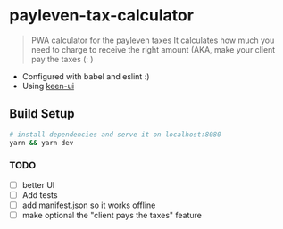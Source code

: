 # payleven-tax-calculator

> PWA calculator for the payleven taxes
It calculates how much you need to charge to receive the right amount (AKA, make your client pay the taxes (: )

- Configured with babel and eslint :)
- Using [keen-ui](https://github.com/JosephusPaye/Keen-UI)

## Build Setup

``` bash
# install dependencies and serve it on localhost:8080
yarn && yarn dev
```

### TODO
- [ ] better UI
- [ ] Add tests
- [ ] add manifest.json so it works offline
- [ ] make optional the "client pays the taxes" feature
